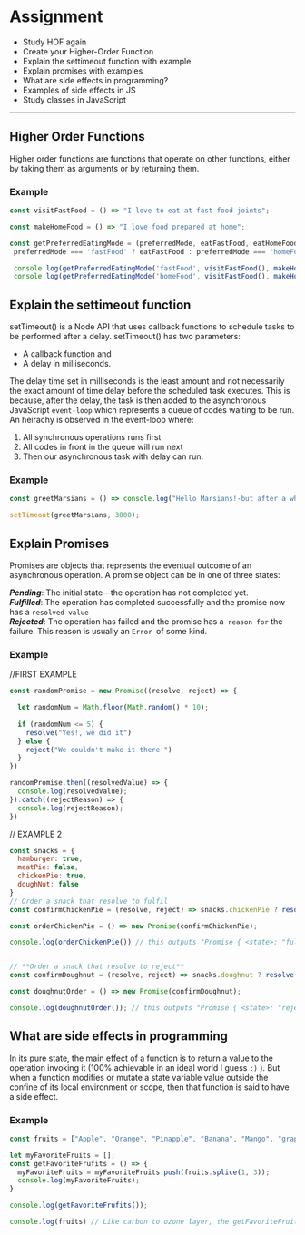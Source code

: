 
# **Assignment**
  * Study HOF again
  * Create your Higher-Order Function
  * Explain the settimeout function with example
  * Explain promises with examples
  * What are side effects in programming?
  * Examples of side effects in JS
  * Study classes in JavaScript  
-----------------------------------------------------------------------------------------------------------------------------------------------------------------------


## **Higher Order Functions**

Higher order functions are functions that operate on other functions, either by taking them as arguments or by returning them.

### **Example**



```js
const visitFastFood = () => "I love to eat at fast food joints";

const makeHomeFood = () => "I love food prepared at home";

const getPreferredEatingMode = (preferredMode, eatFastFood, eatHomeFood) =>  
 preferredMode === 'fastFood' ? eatFastFood : preferredMode === 'homeFood' ? eatHomeFood: "Enter the appropriate option"

 console.log(getPreferredEatingMode('fastFood', visitFastFood(), makeHomeFood()));
 console.log(getPreferredEatingMode('homeFood', visitFastFood(), makeHomeFood()));  
 ```

## **Explain the settimeout function**



setTimeout() is a Node API that uses callback functions to schedule tasks to be performed after a delay. setTimeout() has two parameters:  

* A callback function and  
* A delay in milliseconds.  

The delay time set in milliseconds is the least amount and not necessarily the exact amount of time delay before the scheduled task executes. This is because, after the delay, the task is then added to the asynchronous JavaScript `event-loop` which represents a queue of codes waiting to be run. An heirachy is observed in the event-loop where:  

1. All synchronous operations runs first
2. All codes in front in the queue will run next
3. Then our asynchronous task with delay can run.


### **Example**
```js
const greetMarsians = () => console.log("Hello Marsians!-but after a while");

setTimeout(greetMarsians, 3000);
```


## **Explain Promises**



Promises are objects that represents the eventual outcome of an asynchronous operation. A promise object can be in one of three states:  


***Pending***: The initial state—the operation has not completed yet.  
***Fulfilled***: The operation has completed successfully and the promise now has a `resolved value`  
***Rejected***: The operation has failed and the promise has a` reason for` the failure. This reason is usually an `Error `of some kind.




### **Example**

//FIRST EXAMPLE  

```js
const randomPromise = new Promise((resolve, reject) => {

  let randomNum = Math.floor(Math.random() * 10);
  
  if (randomNum <= 5) {
    resolve("Yes!, we did it")
  } else {
    reject("We couldn't make it there!")
  }
})

randomPromise.then((resolvedValue) => {
  console.log(resolvedValue);
}).catch((rejectReason) => {
  console.log(rejectReason);
})
```

// EXAMPLE 2

```js
const snacks = {
  hamburger: true,
  meatPie: false,
  chickenPie: true,
  doughNut: false
}
// Order a snack that resolve to fulfil
const confirmChickenPie = (resolve, reject) => snacks.chickenPie ? resolve("chicken Pie order can be processed") : reject("chicken Pie fully sold out");

const orderChickenPie = () => new Promise(confirmChickenPie);

console.log(orderChickenPie()) // this outputs "Promise { <state>: "fulfilled", <value>: "chicken Pie order can be processed" }"


// **Order a snack that resolve to reject**
const confirmDoughnut = (resolve, reject) => snacks.doughnut ? resolve("Loads of doughnut awaiting your order") : reject("Ooooops! we just sold out");

const doughnutOrder = () => new Promise(confirmDoughnut);

console.log(doughnutOrder()); // this outputs "Promise { <state>: "rejected", <reason>: "Ooooops! we just sold out" }" AND an error response "Uncaught (in promise) Ooooops! we just sold out". The promise object uses its `then()` and `catch()` methods to link the settled promise to a handler...
```
## **What are side effects in programming**



In its pure state, the main effect of a function is to return a value to the operation invoking it (100% achievable in an ideal world I guess `:)` ). But when a function modifies or mutate a state variable value outside the confine of its local environment or scope, then that function is said to have a side effect.

### **Example**



```js
const fruits = ["Apple", "Orange", "Pinapple", "Banana", "Mango", "grape"];

let myFavoriteFruits = [];
const getFavoriteFrufits = () => {
  myFavoriteFruits = myFavoriteFruits.push(fruits.splice(1, 3));
  console.log(myFavoriteFruits);
}

console.log(getFavoriteFrufits());

console.log(fruits) // Like carbon to ozone layer, the getFavoriteFruits funtion has depleted the fruit array length from 6 to 3 on a large scale mutation.
